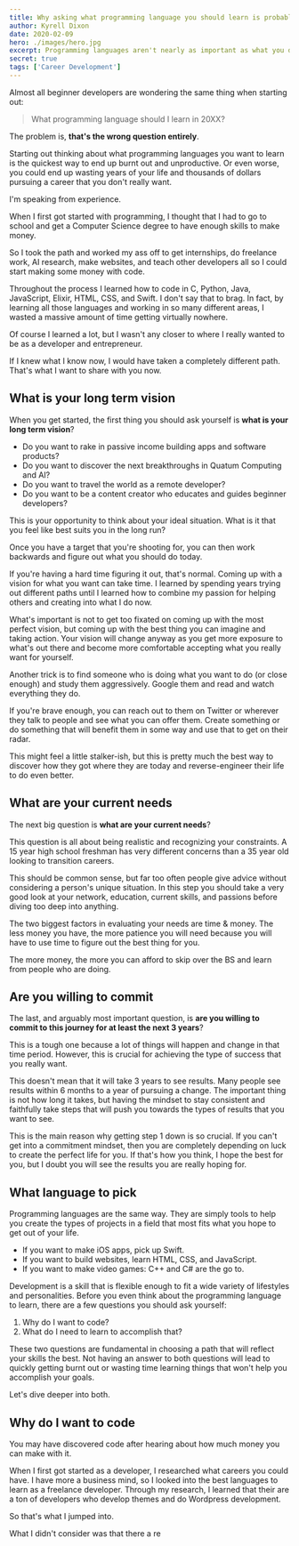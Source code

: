 ```yaml
---
title: Why asking what programming language you should learn is probably the wrong question
author: Kyrell Dixon
date: 2020-02-09
hero: ./images/hero.jpg
excerpt: Programming languages aren't nearly as important as what you do with them
secret: true
tags: ['Career Development']
---
```


Almost all beginner developers are wondering the same thing when starting out:

> What programming language should I learn in 20XX?

The problem is, **that's the wrong question entirely**.

Starting out thinking about what programming languages you want to learn is the quickest
way to end up burnt out and unproductive. Or even worse, you could end up wasting years of your life
and thousands of dollars pursuing a career that you don't really want.

I'm speaking from experience.

When I first got started with programming, I thought that I had to go to school and get a
Computer Science degree to have enough skills to make money.

So I took the path and worked my ass off to get internships, do freelance work, AI research, make websites, and teach other developers all so I could start making some money with code.

Throughout the process I learned how to code in C, Python, Java, JavaScript, Elixir, HTML, CSS, and Swift.
I don't say that to brag. In fact, by learning all those languages and working in so many different areas,
I wasted a massive amount of time getting virtually nowhere.

Of course I learned a lot, but I wasn't any closer to where I really wanted to be as a developer and entrepreneur.

If I knew what I know now, I would have taken a completely different path. That's what I want to share with you now.

## What is your long term vision

When you get started, the first thing you should ask yourself is **what is your long term vision**?

* Do you want to rake in passive income building apps and software products?
* Do you want to discover the next breakthroughs in Quatum Computing and AI?
* Do you want to travel the world as a remote developer?
* Do you want to be a content creator who educates and guides beginner developers?

This is your opportunity to think about your ideal situation. What is it that you feel like best suits you in the long run?

Once you have a target that you're shooting for, you can then work backwards and figure out what you should do today.

If you're having a hard time figuring it out, that's normal. Coming up with a vision for what you want can take time. I learned by spending years trying out different paths until I learned how to combine my passion for helping others and creating into what I do now.

What's important is not to get too fixated on coming up with the most perfect vision, but coming up with the best thing you can imagine and taking action. Your vision will change anyway as you get more exposure to what's out there and become more comfortable
accepting what you really want for yourself.

Another trick is to find someone who is doing what you want to do (or close enough) and study them aggressively. Google them and read and watch everything they do.

If you're brave enough, you can reach out to them on Twitter or wherever they talk to people and see what you can offer them. Create something or do something that will benefit them in some way and use that to get on their radar.

This might feel a little stalker-ish, but this is pretty much the best way to discover how they got where they are today and reverse-engineer their life to do even better.

## What are your current needs

The next big question is **what are your current needs**?

This question is all about being realistic and recognizing your constraints. A 15 year high school freshman has very different
concerns than a 35 year old looking to transition careers.

This should be common sense, but far too often people give advice without considering a person's unique situation. In this step
you should take a very good look at your network, education, current skills, and passions before diving too deep into anything.

The two biggest factors in evaluating your needs are time & money. The less money you have, the more patience you will need because
you will have to use time to figure out the best thing for you.

The more money, the more you can afford to skip over the BS and learn from people who are doing.

## Are you willing to commit

The last, and arguably most important question, is **are you willing to commit to this journey for at least the next 3 years**?

This is a tough one because a lot of things will happen and change in that time period. However, this is crucial for achieving
the type of success that you really want.

This doesn't mean that it will take 3 years to see results. Many people see results within 6 months to a year of pursuing a change.
The important thing is not how long it takes, but having the mindset to stay consistent and faithfully take steps that will
push you towards the types of results that you want to see.

This is the main reason why getting step 1 down is so crucial. If you can't get into a commitment mindset, then you are completely
depending on luck to create the perfect life for you. If that's how you think, I hope the best for you, but I doubt you will see the
results you are really hoping for.

## What language to pick

Programming languages are the same way. They are simply tools to help you create the types of projects
in a field that most fits what you hope to get out of your life.

* If you want to make iOS apps, pick up Swift.
* If you want to build websites, learn HTML, CSS, and JavaScript.
* If you want to make video games: C++ and C# are the go to.

Development is a skill that is flexible enough to fit a wide variety of lifestyles and personalities. Before you even think
about the programming language to learn, there are a few questions you should ask yourself:

1. Why do I want to code?
2. What do I need to learn to accomplish that?

These two questions are fundamental in choosing a path that will reflect your skills the best. Not having an answer to both
questions will lead to quickly getting burnt out or wasting time learning things that won't help you accomplish your goals.

Let's dive deeper into both.

## Why do I want to code

You may have discovered code after hearing about how much money you can make with it.

When I first got started as a developer, I researched what careers you could have. I have more a business mind, so I looked into
the best languages to learn as a freelance developer. Through my research, I learned that their are a ton of developers who
develop themes and do Wordpress development.

So that's what I jumped into.

What I didn't consider was that there a re
